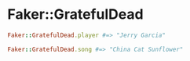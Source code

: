 # Faker::GratefulDead

```ruby
Faker::GratefulDead.player #=> "Jerry Garcia"
```

```ruby
Faker::GratefulDead.song #=> "China Cat Sunflower"
```
